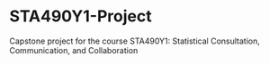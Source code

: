 # STA490Y1-Project
Capstone project for the course STA490Y1: Statistical Consultation, Communication, and Collaboration


